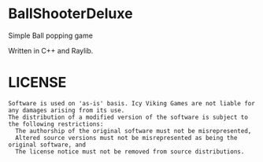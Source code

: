 # BallShooterDeluxe
Simple Ball popping game

Written in C++ and Raylib. 

# LICENSE
    Software is used on 'as-is' basis. Icy Viking Games are not liable for any damages arising from its use.
    The distribution of a modified version of the software is subject to the following restrictions:
      The authorship of the original software must not be misrepresented,
      Altered source versions must not be misrepresented as being the original software, and
      The license notice must not be removed from source distributions.
